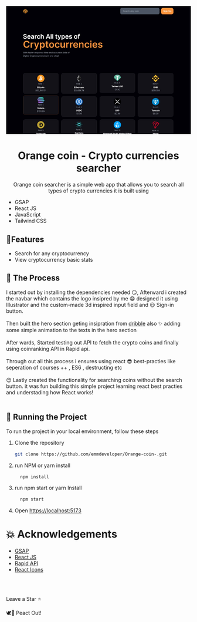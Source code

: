 <div align="center">
<img src="/public/app_screenshot.png"  alt="app"/>

<h1 align="center">Orange coin - Crypto currencies searcher</h1>

<p align="center">Orange coin searcher is a simple web app that allows you to search all types of crypto currencies it is built using
</p>

</div>
<ul>
  <li>GSAP</li>
  <li>React JS</li>
  <li>JavaScript</li>
  <li>Tailwind CSS</li>
</ul>

<div>
<h2>🤖Features</h2>
<ul>
<li>Search for any cryptocurrency</li>
<li>View cryptocurrency basic stats</li>
</ul>
</div>
<div>

<h2>
📁 The Process
</h2>
<p>
I started out by installing the dependencies needed 😏, Afterward i created the navbar which contains the logo insipred by me 😁 designed it using Illustrator and the custom-made 3d inspired input field and 😌 Sign-in button.
<br/>
<br/>
Then built the hero section geting insipration from  <a href="https://www.dribble.com" target="_blank">dribble</a>
 also ✨ adding some simple animation to the texts in the hero section
<br/>
 <br/>
 After wards, Started testing out API to fetch the crypto coins and finally using coinranking API in Rapid api.
<br/>
<br/>
Through out all this process i ensures using react 😎 best-practies like seperation of courses ++ , ES6 , destructing etc
<br/>
<br/>
😊 Lastly created the functionality for searching coins without the search button. it was fun building this simple project learning react best practies and understading how React works!  
<br/>
<br/>
</p>

<h2>🚦 Running the Project</h2>
<p>To run the project in your local environment, follow these steps</p>
<ol>
<li>Clone the repository 
  
   ```sh
   git clone https://github.com/emmdeveloper/Orange-coin-.git
   ```
</li>
<li>
run NPM or yarn install

```sh
  npm install
```

</li>
<li> run npm start or yarn Install

```sh
  npm start
```

</li>
<li> 
Open <a href="https://localhost:5173" target="_blank">https://localhost:5173</a>
</li>
</ol>

<h1> 💥 Acknowledgements</h1>
<ul>
<li>
 <a href="https://gsap.com/" target="_blank">GSAP</a>
</li>
<li>
 <a href="https://react.dev" target="_blank">React JS</a>
</li>
<li>
 <a href="https://rapidapi.com/hub" target="_blank">Rapid API</a>
</li>
<li>
 <a href="https://react-icons.github.io/react-icons/" target="_blank">React Icons</a>
</li>
</ul>
<br/>
<br/>
<p>Leave a Star ⭐</p>
<p>🕊🤗 Peact Out!</p>
</div>
